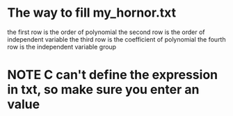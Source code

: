 # The way to fill my_hornor.txt
the first row is the order of polynomial
the second row is the order of independent variable
the third row is the coefficient of polynomial
the fourth row is the independent variable group
# NOTE C can't define the expression in txt, so make sure you enter an value